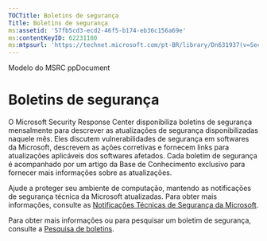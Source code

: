 ```yaml
---
TOCTitle: Boletins de segurança
Title: Boletins de segurança
ms:assetid: '57fb5cd3-ecd2-46f5-b174-eb36c156a69e'
ms:contentKeyID: 62231180
ms:mtpsurl: 'https://technet.microsoft.com/pt-BR/library/Dn631937(v=Security.10)'
---
```


Modelo do MSRC ppDocument

Boletins de segurança
=====================

O Microsoft Security Response Center disponibiliza boletins de segurança mensalmente para descrever as atualizações de segurança disponibilizadas naquele mês. Eles discutem vulnerabilidades de segurança em softwares da Microsoft, descrevem as ações corretivas e fornecem links para atualizações aplicáveis dos softwares afetados. Cada boletim de segurança é acompanhado por um artigo da Base de Conhecimento exclusivo para fornecer mais informações sobre as atualizações.

Ajude a proteger seu ambiente de computação, mantendo as notificações de segurança técnica da Microsoft atualizadas. Para obter mais informações, consulte as [Notificações Técnicas de Segurança da Microsoft](http://technet.microsoft.com/pt-br/security/dd252948).

Para obter mais informações ou para pesquisar um boletim de segurança, consulte a [Pesquisa de boletins](https://technet.microsoft.com/pt-br/security/bulletin/).
